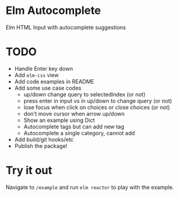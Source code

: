 # Elm Autocomplete

Elm HTML Input with autocomplete suggestions

# TODO
- Handle Enter key down
- Add `elm-css` view
- Add code examples in README
- Add some use case codes
  - up/down change query to selectedIndex (or not)
  - press enter in input vs in up/down to change query (or not)
  - lose focus when click on choices or close choices (or not)
  - don't move cursor when arrow up/down
  - Show an example using Dict
  - Autocomplete tags but can add new tag
  - Autocomplete a single category, cannot add
- Add build/git hooks/etc
- Publish the package!

# Try it out

Navigate to `/example` and run `elm reactor` to play with the example.
